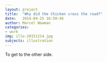 ```yaml
---
layout: project
title:  "Why did the Chicken cross the road?"
date:   2014-04-25 16:50:46
author: Marcel Newman
categories:
- work
img: illo-20151214.jpg
subjects: illustration
---
```

To get to the other side.